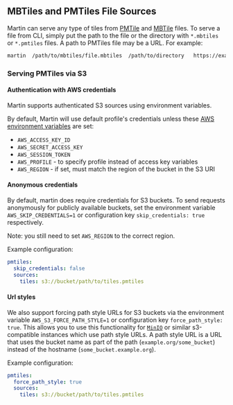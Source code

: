 ## MBTiles and PMTiles File Sources

Martin can serve any type of tiles from [PMTile](https://protomaps.com/blog/pmtiles-v3-whats-new)
and [MBTile](https://github.com/mapbox/mbtiles-spec) files. To serve a file from CLI, simply put the path to the file or
the directory with `*.mbtiles` or `*.pmtiles` files. A path to PMTiles file may be a URL. For example:

```bash
martin  /path/to/mbtiles/file.mbtiles  /path/to/directory   https://example.org/path/tiles.pmtiles
```


### Serving PMTiles via S3

#### Authentication with AWS credentials

Martin supports authenticated S3 sources using environment variables.

By default, Martin will use default profile's credentials unless these [AWS environment variables](https://docs.aws.amazon.com/sdkref/latest/guide/creds-config-files.html) are set:

- `AWS_ACCESS_KEY_ID`
- `AWS_SECRET_ACCESS_KEY`
- `AWS_SESSION_TOKEN`
- `AWS_PROFILE` - to specify profile instead of access key variables
- `AWS_REGION` - if set, must match the region of the bucket in the S3 URI

#### Anonymous credentials

By default, martin does require credentials for S3 buckets.
To send requests anonymously for publicly available buckets, set the environment variable `AWS_SKIP_CREDENTIALS=1` or configuration key `skip_credentials: true` respectively.

Note: you still need to set `AWS_REGION` to the correct region.

Example configuration:

```yaml
pmtiles:
  skip_credentials: false
  sources:
    tiles: s3://bucket/path/to/tiles.pmtiles
```

#### Url styles

We also support forcing path style URLs for S3 buckets via the environment variable `AWS_S3_FORCE_PATH_STYLE=1` or configuration key `force_path_style: true`.
This allows you to use this functionality for [`MinIO`](https://min.io/) or similar s3-compatible instances which use path style URLs.
A path style URL is a URL that uses the bucket name as part of the path (`example.org/some_bucket`) instead of the hostname (`some_bucket.example.org`).

Example configuration:

```yaml
pmtiles:
  force_path_style: true
  sources:
    tiles: s3://bucket/path/to/tiles.pmtiles
```
